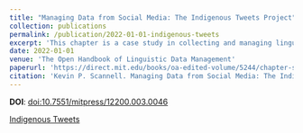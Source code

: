 ```yaml
---
title: "Managing Data from Social Media: The Indigenous Tweets Project"
collection: publications
permalink: /publication/2022-01-01-indigenous-tweets
excerpt: 'This chapter is a case study in collecting and managing linguistic data from Twitter as part of the Indigenous Tweets project, which was founded in 2011 as a way of promoting the use of Indigenous and minority languages in social media. Our principal aim in this chapter is to describe our data management procedures in sufficient detail that linguists, sociolinguists, lexicographers, or community language activists with some programming skills can begin experimenting with Twitter data themselves.'
date: 2022-01-01
venue: 'The Open Handbook of Linguistic Data Management'
paperurl: 'https://direct.mit.edu/books/oa-edited-volume/5244/chapter-standard/3537409/Managing-Data-from-Social-Media-The-Indigenous'
citation: 'Kevin P. Scannell. Managing Data from Social Media: The Indigenous Tweets Project. In Andrea Berez-Kroeker, Bradley McDonnell, Eve Koller, and Lauren Collister, editors, <i>The Open Handbook of Linguistic Data Management</i>. MIT Press, 2022.'
---
```


**DOI**: [doi:10.7551/mitpress/12200.003.0046](https://doi.org/10.7551/mitpress/12200.003.0046)

[Indigenous Tweets](http://indigenoustweets.com/)
